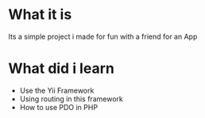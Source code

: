 # What it is 
Its a simple project i made for fun with a friend for an App

# What did i learn
- Use the Yii Framework
- Using routing in this framework
- How to use PDO in PHP
